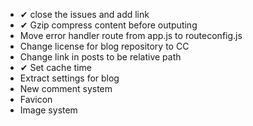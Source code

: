 * ✔ close the issues and add link
* ✔ Gzip compress content before outputing
* Move error handler route from app.js to routeconfig.js
* Change license for blog repository to CC
* Change link in posts to be relative path
* ✔ Set cache time
* Extract settings for blog
* New comment system
* Favicon
* Image system
